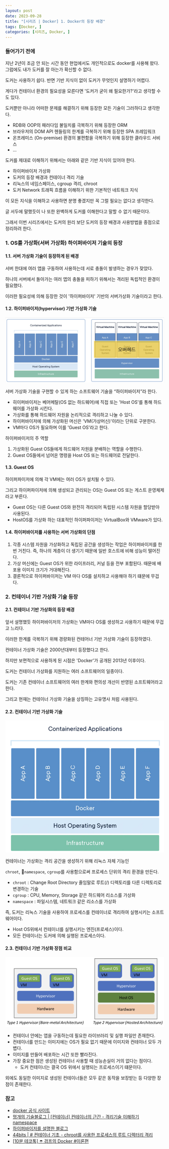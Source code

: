 ```yaml
---
layout: post
date: 2023-09-28
title: "[시리즈 | Docker] 1. Docker의 등장 배경"
tags: [Docker, ]
categories: [시리즈, Docker, ]
---
```




### 들어가기 전에


지난 2년이 조금 안 되는 시간 동안 현업에서도 개인적으로도 docker를 사용해 왔다.
그럼에도 내가 도커를 잘 아는가 확신할 수 없다.


도커는 사용하기 쉽다. 반면 기반 지식이 없이 도커가 무엇인지 설명하기 어렵다.


게다가 컨테이너 환경의 필요성을 모른다면 '도커가 굳이 왜 필요한가?'라고 생각할 수도 있다.


도커뿐만 아니라 어떠한 문제를 해결하기 위해 등장한 모든 기술이 그러하다고 생각한다.

- RDB와 OOP의 패러다임 불일치를 극복하기 위해 등장한 ORM
- 브라우저의 DOM API 헨들링의 한계를 극복하기 위해 등장한 SPA 프레임워크
- 온프레미스 (On-premise) 환경의 불편함을 극복하기 위해 등장한 클라우드 서비스
- ...

도커를 제대로 이해하기 위해서는 아래와 같은 기반 지식이 있어야 한다.

- 하이퍼바이저 가상화
- 도커의 등장 배경과 컨테이너 격리 기술
- 리눅스의 네임스페이스, cgroup 격리, chroot
- 도커 Network 트래픽 흐름을 이해하기 위한 기본적인 네트워크 지식

이 모든 지식을 이해하고 사용하면 분명 좋겠지만 꼭 그럴 필요는 없다고 생각한다.


글 서두에 말했듯이 나 또한 완벽하게 도커를 이해한다고 말할 수 없기 때문이다.


그래서 이번 시리즈에서는 도커의 원리 보단 도커의 등장 배경과 사용방법을 중점으로 정리하려 한다.



### 1. OS를 가상화(서버 가상화) 하이퍼바이저 기술의 등장



#### 1.1. 서버 가상화 기술이 등장하게 된 배경


서버 한대에 여러 앱을 구동하여 사용하는데 서로 충돌이 발생하는 경우가 잦았다.


하나의 서버에서 돌아가는 여러 앱의 충돌을 피하기 위해서는 격리된 독립적인 환경이 필요했다.


이러한 필요성에 의해 등장한 것이 '하이퍼바이저' 기반의 서버가상화 기술이라고 한다.



#### 1.2. 하이퍼바이저(hypervisor) 기반 가상화 기술


![0](/assets/img/2023-09-28-[시리즈-|-Docker]-1.-Docker의-등장-배경.md/0.png)


서버 가상화 기술을 구현할 수 있게 하는 소프트웨어 기술을 “하이퍼바이저”라 한다.

- 히이퍼바이저는 베어메탈(OS 없는 하드웨어)에 직접 또는 'Host OS'를 통해 하드웨어를 가상화 시킨다.
- 가상화를 통해 하드웨어 자원을 논리적으로 격리하고 나눌 수 있다.
- 하이퍼바이저에 의해 가상화된 머신은 'VM(가상머신)'이라는 단위로 구분한다.
- VM마다 OS가 필요하며 이를 'Guest OS'라고 한다.

하이퍼바이저의 주 역할

1. 가상화된 Guest OS들에게 하드웨어 자원을 분배하는 역할을 수행한다.
2. Guest OS들에서 넘어온 명령을 Host OS 또는 하드웨어로 전달한다.


#### 1.3. Guest OS


하이퍼파이저에 의해 각 VM에는 여러 OS가 설치될 수 있다.


그리고 하이퍼파이저에 의해 생성되고 관리되는 OS는 Guest OS 또는 게스트 운영체제라고 부른다.

- Guest OS는 다른 Guest OS와 완전히 격리되어 독립된 시스템 자원을 할당받아 사용된다.
- HostOS를 가상화 하는 대표적인 하이퍼파이저는 VirtualBox와 VMware가 있다.


#### 1.4. 하이퍼바이저를 사용하는 서버 가상화의 단점

1. 각종 시스템 자원을 가상화하고 독립된 공간을 생성하는 작업은 하이퍼바이저를 한번 거친다.
즉, 하나의 계층이 더 생기기 때문에 일반 호스트에 비해 성능이 떨어진다.
2. 가상 머신에는 Guest OS가 위한 라이프러리, 커널 등을 전부 포함된다.
때문에 배포용 이미지 크기가 거대해진다.
3. 결론적으로 하이퍼바이저는 VM 마다 OS를 설치하고 사용해야 하기 떄문에 무겁다.


### 2. 컨테이너 기반 가상화 기술 등장



#### 2.1. 컨테이너 기반 가상화의 등장 배경


앞서 설명했듯 하이퍼바이저의 가상화는 VM마다 OS를 생성하고 사용하기 때문에 무겁고 느리다.


이러한 한계를 극복하기 위해 경량화된 컨테어너 기반 가상화 기술이 등장하였다.


컨테이너 가상화 기술은 2000년대부터 등장했다고 한다.


하지만 보편적으로 사용하게 된 시점은 'Docker'가 공개된 2013년 이후이다.


도커는 컨테이너 가상화를 지원하는 여러 소프트웨어의 일종이다.


도커는 기존 컨테이너 소프트웨어의 여러 한계와 편의성 개선이 반영된 소프트웨어라고 한다.


그리고 현재는 컨테이너 가상화 기술을 상징하는 고유명사 처럼 사용된다.



#### 2.2. 컨테이너 기반 가상화 기술


![1](/assets/img/2023-09-28-[시리즈-|-Docker]-1.-Docker의-등장-배경.md/1.png)


컨테이너는 가상화는 격리 공간을 생성하기 위해 리눅스 자체 기능인


`chroot`, `namespace`, `cgroup`를 사용함으로써 프로세스 단위의 격리 환경을 만든다.

- `chroot` : Change Root Directory 줄임말로 루트(/) 디렉토리를 다른 디렉토리로 변경하는 기술
- `cgroup` : CPU, Memory, Storage 같은 하드웨어 리소스를 가상화
- `namespace` : 파일시스템, 네트워크 같은 리소스를 가상화

즉, 도커는 리눅스 기술을 사용하여 프로세스를 컨테이너로 격리하여 실행시키는 소프트웨어이다.

- Host OS위에서 컨테이너를 실행시키는 엔진(프로세스)이다.
- 모든 컨테이너는 도커에 의해 실행된 프로세스이다.


#### 2.3. 컨테이너 기반 가상화 장점 비교


![2](/assets/img/2023-09-28-[시리즈-|-Docker]-1.-Docker의-등장-배경.md/2.png)

- 컨테이너 안에는 앱을 구동하는데 필요한 라이브러리 및 실행 파일만 존재한다.
- 컨테이너를 만드는 이미지에는 OS가 필요 없기 때문에 이미지와 컨테이너 모두 가볍다.
- 이미지를 만들어 배포하는 시간 또한 빨라진다.
- 가장 중요한 점은 생성된 컨테이너 사용할 때 성능손실이 거의 없다는 점이다.
	- 도커 컨테이너는 결국 OS 위에서 실행되는 프로세스이기 떄문이다.

외에도 동일한 이미지로 생성된 컨테이너들은 모두 같은 동작을 보장받는 등 다양한 장점이 존재한다.



### 참고

- [docker 공식 사이트](https://www.docker.com/resources/what-container/)
- [멍개의 기술블로그 | [컨테이너] 컨테이너의 근간 - 격리기술 이해하기 namespace](https://blog.naver.com/PostView.naver?blogId=pjt3591oo&logNo=223082696958&categoryNo=0&parentCategoryNo=64&viewDate=&currentPage=8&postListTopCurrentPage=1&from=postView&userTopListOpen=true&userTopListCount=5&userTopListManageOpen=false&userTopListCurrentPage=8)
- [하이퍼바이저를 설명한 블로그](https://lovejaco.github.io/posts/two-types-of-hypervisors/)
- [44bits | # 컨테이너 기초 - chroot를 사용한 프로세스의 루트 디렉터리 격리](https://www.44bits.io/ko/post/change-root-directory-by-using-chroot)
- [[10분 테코톡] ☂️ 검프의 Docker #이론편](https://www.youtube.com/watch?v=IiNI6XAYtrs)

